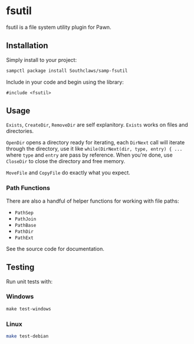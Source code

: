 # fsutil

fsutil is a file system utility plugin for Pawn.

## Installation

Simply install to your project:

```bash
sampctl package install Southclaws/samp-fsutil
```

Include in your code and begin using the library:

```pawn
#include <fsutil>
```

## Usage

`Exists`, `CreateDir`, `RemoveDir` are self explanitory. `Exists` works on files
and directories.

`OpenDir` opens a directory ready for iterating, each `DirNext` call will
iterate through the directory, use it like
`while(DirNext(dir, type, entry) { ...` where `type` and `entry` are pass by
reference. When you're done, use `CloseDir` to close the directory and free
memory.

`MoveFile` and `CopyFile` do exactly what you expect.

### Path Functions

There are also a handful of helper functions for working with file paths:

* `PathSep`
* `PathJoin`
* `PathBase`
* `PathDir`
* `PathExt`

See the source code for documentation.

## Testing

Run unit tests with:

### Windows

```powershell
make test-windows
```

### Linux

```bash
make test-debian
```
